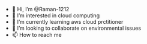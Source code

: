 - 👋 Hi, I’m @Raman-1212
- 👀 I’m interested in cloud computing
- 🌱 I’m currently learning aws cloud prctitioner
- 💞️ I’m looking to collaborate on environmental issues
- 📫 How to reach me 

<!---
Raman-1212/Raman-1212 is a ✨ special ✨ repository because its `README.md` (this file) appears on your GitHub profile.
You can click the Preview link to take a look at your changes.
--->
